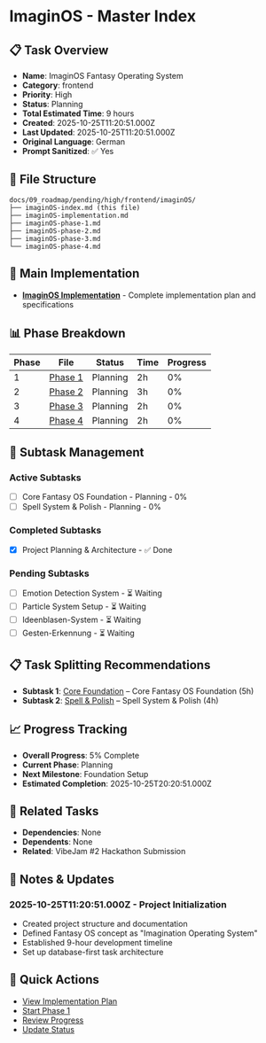 # ImaginOS - Master Index

## 📋 Task Overview
- **Name**: ImaginOS Fantasy Operating System
- **Category**: frontend
- **Priority**: High
- **Status**: Planning
- **Total Estimated Time**: 9 hours
- **Created**: 2025-10-25T11:20:51.000Z
- **Last Updated**: 2025-10-25T11:20:51.000Z
- **Original Language**: German
- **Prompt Sanitized**: ✅ Yes

## 📁 File Structure
```
docs/09_roadmap/pending/high/frontend/imaginOS/
├── imaginOS-index.md (this file)
├── imaginOS-implementation.md
├── imaginOS-phase-1.md
├── imaginOS-phase-2.md
├── imaginOS-phase-3.md
└── imaginOS-phase-4.md
```

## 🎯 Main Implementation
- **[ImaginOS Implementation](./imaginOS-implementation.md)** - Complete implementation plan and specifications

## 📊 Phase Breakdown
| Phase | File | Status | Time | Progress |
|-------|------|--------|------|----------|
| 1 | [Phase 1](./imaginOS-phase-1.md) | Planning | 2h | 0% |
| 2 | [Phase 2](./imaginOS-phase-2.md) | Planning | 3h | 0% |
| 3 | [Phase 3](./imaginOS-phase-3.md) | Planning | 2h | 0% |
| 4 | [Phase 4](./imaginOS-phase-4.md) | Planning | 2h | 0% |

## 🔄 Subtask Management
### Active Subtasks
- [ ] Core Fantasy OS Foundation - Planning - 0%
- [ ] Spell System & Polish - Planning - 0%

### Completed Subtasks
- [x] Project Planning & Architecture - ✅ Done

### Pending Subtasks
- [ ] Emotion Detection System - ⏳ Waiting
- [ ] Particle System Setup - ⏳ Waiting
- [ ] Ideenblasen-System - ⏳ Waiting
- [ ] Gesten-Erkennung - ⏳ Waiting

## 📋 Task Splitting Recommendations
- **Subtask 1**: [Core Foundation](./imaginOS-core-foundation-implementation.md) – Core Fantasy OS Foundation (5h)
- **Subtask 2**: [Spell & Polish](./imaginOS-spell-polish-implementation.md) – Spell System & Polish (4h)

## 📈 Progress Tracking
- **Overall Progress**: 5% Complete
- **Current Phase**: Planning
- **Next Milestone**: Foundation Setup
- **Estimated Completion**: 2025-10-25T20:20:51.000Z

## 🔗 Related Tasks
- **Dependencies**: None
- **Dependents**: None
- **Related**: VibeJam #2 Hackathon Submission

## 📝 Notes & Updates
### 2025-10-25T11:20:51.000Z - Project Initialization
- Created project structure and documentation
- Defined Fantasy OS concept as "Imagination Operating System"
- Established 9-hour development timeline
- Set up database-first task architecture

## 🚀 Quick Actions
- [View Implementation Plan](./imaginOS-implementation.md)
- [Start Phase 1](./imaginOS-phase-1.md)
- [Review Progress](#progress-tracking)
- [Update Status](#notes--updates)
